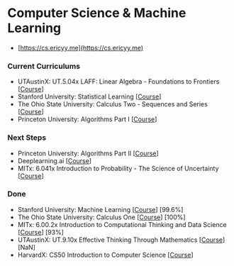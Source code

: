 # Computer Science & Machine Learning

* [https://cs.ericyy.me](https://cs.ericyy.me)

### Current Curriculums

* UTAustinX: UT.5.04x LAFF: Linear Algebra - Foundations to Frontiers [[Course](https://courses.edx.org/courses/course-v1:UTAustinX+UT.5.05x+2T2017/course/)]
* Stanford University: Statistical Learning [[Course](https://lagunita.stanford.edu/courses/HumanitiesSciences/StatLearning/Winter2016/info)]
* The Ohio State University: Calculus Two - Sequences and Series [[Course](https://www.coursera.org/learn/advanced-calculus)]
* Princeton University: Algorithms Part I [[Course](https://www.coursera.org/learn/algorithms-part1/home/welcome)]

### Next Steps
 

* Princeton University: Algorithms Part II [[Course](https://www.coursera.org/learn/algorithms-part1/home/welcome)]
* Deeplearning.ai [[Course](https://www.coursera.org/specializations/deep-learning)]
* MITx: 6.041x Introduction to Probability - The Science of Uncertainty [[Course](https://courses.edx.org/courses/course-v1:MITx+6.041x_4+1T2017/course/)]

### Done

* Stanford University: Machine Learning [[Course](https://www.coursera.org/learn/machine-learning/home/welcome)] [99.6%]
* The Ohio State University: Calculus One [[Course](https://www.coursera.org/learn/calculus1/home/welcome)] [100%]
* MITx: 6.00.2x Introduction to Computational Thinking and Data Science [[Course](https://courses.edx.org/courses/course-v1:MITx+6.00.2x_7+1T2017/info)] [93%]
* UTAustinX: UT.9.10x Effective Thinking Through Mathematics [[Course](https://courses.edx.org/courses/course-v1:UTAustinX+UT.9.10x+3T2016/course/)] [NaN]
* HarvardX: CS50 Introduction to Computer Science [[Course](https://courses.edx.org/courses/course-v1:HarvardX+CS50+X/info)]


